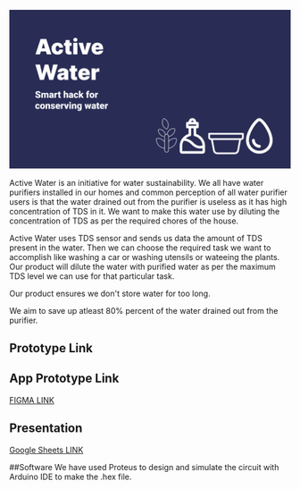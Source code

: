 ![Active Water](https://github.com/Team-ciPherin/Active-Water/blob/main/Header/Slide%2016_9%20-%205.png)

Active Water is an initiative for water sustainability. We all have water purifiers installed in our homes and common perception of all water purifier users is that the water drained out from the purifier is useless as it has high concentration of TDS in it.
We want to make this water use by diluting the concentration of TDS as per the required chores of the house.

Active Water uses TDS sensor and sends us data the amount of TDS present in the water. Then we can choose the required task we want to accomplish like washing a car or washing utensils or wateeing the plants. Our product will dilute the water with purified water as per the maximum TDS level we can use for that particular task.

Our product ensures we don't store water for too long.

We aim to save up atleast 80% percent of the water drained out from the purifier.


## Prototype Link

## App Prototype Link
[FIGMA LINK](https://www.figma.com/proto/jsWmwKh1t29MCgEg3S01IO/active-water?page-id=0:1&node-id=1:2&viewport=241,48,0.04&scaling=scale-down&starting-point-node-id=1:2)
## Presentation
[Google Sheets LINK](https://docs.google.com/presentation/d/18mGyQy8uOcH5FHGjTRlvocpN2FBsgukDoEKiUFFM4js/edit?usp=sharing)

##Software 
We have used Proteus to design and simulate the circuit with Arduino IDE to make the .hex file.


